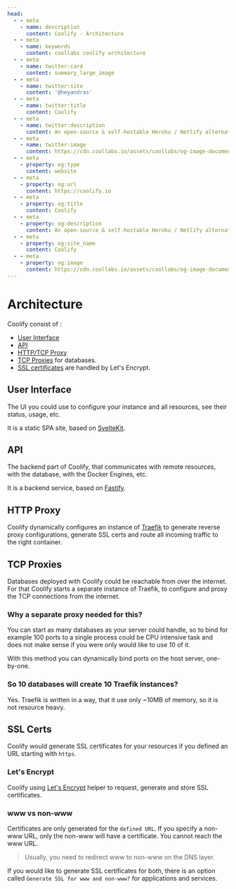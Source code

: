 ```yaml
---
head:
  - - meta
    - name: description
      content: Coolify - Architecture
  - - meta
    - name: keywords
      content: coollabs coolify architecture
  - - meta
    - name: twitter:card
      content: summary_large_image
  - - meta
    - name: twitter:site
      content: '@heyandras'
  - - meta
    - name: twitter:title
      content: Coolify
  - - meta
    - name: twitter:description
      content: An open-source & self-hostable Heroku / Netlify alternative.
  - - meta
    - name: twitter:image
      content: https://cdn.coollabs.io/assets/coollabs/og-image-documentation.png
  - - meta
    - property: og:type
      content: website
  - - meta
    - property: og:url
      content: https://coolify.io
  - - meta
    - property: og:title
      content: Coolify
  - - meta
    - property: og:description
      content: An open-source & self-hostable Heroku / Netlify alternative.
  - - meta
    - property: og:site_name
      content: Coolify
  - - meta
    - property: og:image
      content: https://cdn.coollabs.io/assets/coollabs/og-image-documentation.png
---
```

# Architecture

Coolify consist of :
- [User Interface](#ui)
- [API](#api)
- [HTTP/TCP Proxy](#http-proxy) 
- [TCP Proxies](#tcp-proxies) for databases. 
- [SSL certificates](#ssl-certs) are handled by Let's Encrypt.

## User Interface
The UI you could use to configure your instance and all resources, see their status, usage, etc.

It is a static SPA site, based on [SvelteKit](https://kit.svelte.dev).

## API
The backend part of Coolify, that communicates with remote resources, with the database, with the Docker Engines, etc.

It is a backend service, based on [Fastify](https://fastify.io).

## HTTP Proxy
Coolify dynamically configures an instance of [Traefik](https://traefik.io) to generate reverse proxy configurations, generate SSL certs and route all incoming traffic to the right container.

## TCP Proxies
Databases deployed with Coolify could be reachable from over the internet. For that Coolify starts a separate instance of Traefik, to configure and proxy the TCP connections from the internet. 

### Why a separate proxy needed for this?
You can start as many databases as your server could handle, so to bind for example 100 ports to a single process could be CPU intensive task and does not make sense if you were only would like to use 10 of it. 

With this method you can dynamically bind ports on the host server, one-by-one.

### So 10 databases will create 10 Traefik instances?

Yes. Traefik is written in a way, that it use only ~10MB of memory, so it is not resource heavy.

## SSL Certs

Coolify would generate SSL certificates for your resources if you defined an URL starting with `https`. 

### Let's Encrypt
Coolify using [Let's Encrypt](https://letsencrypt.org/) helper to request, generate and store SSL certificates.

### www vs non-www
Certificates are only generated for the `defined URL`. If you specify a non-www URL, only the non-www will have a certificate. You cannot reach the www URL. 

>Usually, you need to redirect www to non-www on the DNS layer.

If you would like to generate SSL certificates for both, there is an option called `Generate SSL for www and non-www?` for applications and services.